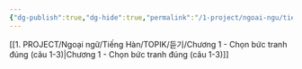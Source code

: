 ```yaml
---
{"dg-publish":true,"dg-hide":true,"permalink":"/1-project/ngoai-ngu/tieng-han/topik//50-cau/","hide":true,"dgPassFrontmatter":true}
---
```



[[1. PROJECT/Ngoại ngữ/Tiếng  Hàn/TOPIK/듣기/Chương 1 - Chọn bức tranh đúng (câu 1-3)\|Chương 1 - Chọn bức tranh đúng (câu 1-3)]]